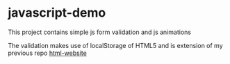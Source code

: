# javascript-demo
This project contains simple js form validation and js animations

The validation makes use of localStorage of HTML5 and is extension of my previous repo [html-website](https://github.com/roshada90/html-website.git)
